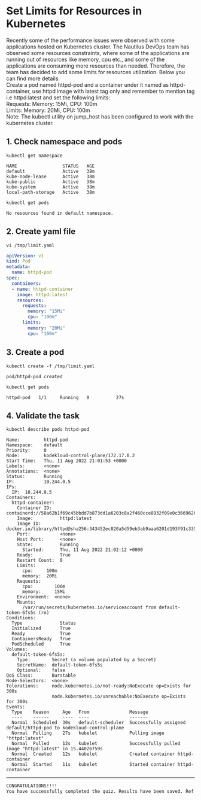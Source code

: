 # Set Limits for Resources in Kubernetes

Recently some of the performance issues were observed with some applications hosted on Kubernetes cluster. The Nautilus DevOps team has observed some resources constraints, where some of the applications are running out of resources like memory, cpu etc., and some of the applications are consuming more resources than needed. Therefore, the team has decided to add some limits for resources utilization. Below you can find more details.  
Create a pod named httpd-pod and a container under it named as httpd-container, use httpd image with latest tag only and remember to mention tag i.e httpd:latest and set the following limits:  
Requests: Memory: 15Mi, CPU: 100m  
Limits: Memory: 20Mi, CPU: 100m  
Note: The kubectl utility on jump_host has been configured to work with the kubernetes cluster.  


## 1. Check namespace and pods
`kubectl get namespace`  
```shell
NAME                 STATUS   AGE
default              Active   38m
kube-node-lease      Active   38m
kube-public          Active   38m
kube-system          Active   38m
local-path-storage   Active   38m
```

`kubectl get pods`
```shell
No resources found in default namespace.
```


## 2. Create yaml file
`vi /tmp/limit.yaml`  

```yaml
apiVersion: v1
kind: Pod
metadata:
  name: httpd-pod
spec:
  containers:
  - name: httpd-container
    image: httpd:latest
    resources:
      requests:
        memory: "15Mi"
        cpu: "100m"
      limits:
        memory: "20Mi"
        cpu: "100m"
```


## 3. Create a pod
`kubectl create -f /tmp/limit.yaml`  
```shell
pod/httpd-pod created
```

`kubectl get pods`  
```shell
httpd-pod   1/1     Running   0          27s
```


## 4. Validate the task
`kubectl describe pods httpd-pod`  
```shell
Name:         httpd-pod
Namespace:    default
Priority:     0
Node:         kodekloud-control-plane/172.17.0.2
Start Time:   Thu, 11 Aug 2022 21:01:53 +0000
Labels:       <none>
Annotations:  <none>
Status:       Running
IP:           10.244.0.5
IPs:
  IP:  10.244.0.5
Containers:
  httpd-container:
    Container ID:   containerd://58a62b1f69c45bbdd7b873dd1a6203c8a2f460cce8932f09e0c36696262eeba5
    Image:          httpd:latest
    Image ID:       docker.io/library/httpd@sha256:343452ec820a5d59eb3ab9aaa6201d193f91c3354f8c4f29705796d9353d4cc6
    Port:           <none>
    Host Port:      <none>
    State:          Running
      Started:      Thu, 11 Aug 2022 21:02:12 +0000
    Ready:          True
    Restart Count:  0
    Limits:
      cpu:     100m
      memory:  20Mi
    Requests:
      cpu:        100m
      memory:     15Mi
    Environment:  <none>
    Mounts:
      /var/run/secrets/kubernetes.io/serviceaccount from default-token-6fs5s (ro)
Conditions:
  Type              Status
  Initialized       True 
  Ready             True 
  ContainersReady   True 
  PodScheduled      True 
Volumes:
  default-token-6fs5s:
    Type:        Secret (a volume populated by a Secret)
    SecretName:  default-token-6fs5s
    Optional:    false
QoS Class:       Burstable
Node-Selectors:  <none>
Tolerations:     node.kubernetes.io/not-ready:NoExecute op=Exists for 300s
                 node.kubernetes.io/unreachable:NoExecute op=Exists for 300s
Events:
  Type    Reason     Age   From               Message
  ----    ------     ----  ----               -------
  Normal  Scheduled  30s   default-scheduler  Successfully assigned default/httpd-pod to kodekloud-control-plane
  Normal  Pulling    27s   kubelet            Pulling image "httpd:latest"
  Normal  Pulled     12s   kubelet            Successfully pulled image "httpd:latest" in 15.44026759s
  Normal  Created    12s   kubelet            Created container httpd-container
  Normal  Started    11s   kubelet            Started container httpd-container
```

---

```bash
CONGRATULATIONS!!!!
You have successfully completed the quiz. Results have been saved. Ref ID:62eed731abbd44f127bd999c
```

